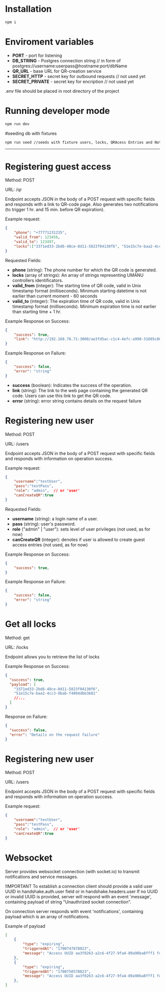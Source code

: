 # Installation

```bash
npm i
```

# Enviroment variables

* **PORT** - port for listening
* **DB_STRING** - Postgres connection string // in form of postgres://username:userpass@hostname:port/dbName
* **QR_URL** - base URL for QR-creation service
* **SECRET_HTTP** - secret key for outbound requests // not used yet
* **SECRET_PRIVATE** - secret key for encription // not used yet

.env file should be placed in root directory of the project

# Running developer mode

```bash
npm run dev
```

#seeding db with fixtures

```bash
npm run seed //seeds with fixture users, locks, QRAcess Entries and Notifications. Two notifications (to trigger 1 hr. and 15 min. before QR expiration) are generated for each Access entrie. QR generation service must be available on specified URL for seed to run!
```
---

# Registering guest access 

Method: POST

URL: /qr

Endpoint accepts JSON in the body of a POST request with specific fields and responds with a link to QR-code page. Also generates two notifications (to trigger 1 hr. and 15 min. before QR expiration).

Example request:

```json
{
    "phone": "+77771231235",
    "valid_from": 123456, 
    "valid_to": 123497,
    "locks":["3371ed33-2bd6-48ce-8d11-5823f04130f6", "51e15c7e-baa2-4cc3-9bab-f4094dbb3681"]
}
```

Requested Fields:

* **phone** (string): The phone number for which the QR code is generated.
* **locks** (array of strings): An array of strings representing UMANU controllers identificators.
* **valid_from** (integer): The starting time of QR code, valid in Unix timestamp format (milliseconds). Minimum starting datetime is not earlier than current moment - 60 seconds
* **valid_to** (integer): The expiration time of QR code, valid in Unix timestamp format (milliseconds). Minimum expiration time is not earlier than starting time + 1 hr.

Example Response on Success:

```json
{
    "success": true,
    "link": "http://192.168.76.71:3000/ae3fd5ac-c1c4-4efc-a990-31605c801c72"
}
```

Example Response on Failure:

```json
{
    "success": false,
    "error": "string"
}
```


* **success** (boolean): Indicates the success of the operation. 
* **link** (string): The link to the web page containing the generated QR code. Users can use this link to get the QR code.
* **error** (string): error string contains details on the request failure





# Registering new user


Method: POST

URL: /users

Endpoint accepts JSON in the body of a POST request with specific fields and responds with information on operation success.

Example request:

```json
{
    "username":"testUser",
    "pass":"testPass",
    "role": "admin",  // or 'user'
    "canCreateQR":true
}
```

Requested Fields:

* **username** (string): a login name of a user.
* **pass** (string): user's password.
* **role** ("admin" | "user"): sets level of user privileges (not used, as for now)
* **canCreateQR** (integer): denotes if user is allowed to create guest access entries (not used, as for now)

Example Response on Success:

```json
{
    "success": true,
}
```

Example Response on Failure:

```json
{
    "success": false,
    "error": "string"
}
```


# Get all locks

Method: get

URL: /locks

Endpoint allows you to retrieve the list of locks

Example Response on Success:

```json
{
  "success": true,
  "payload": [
    "3371ed33-2bd6-48ce-8d11-5823f04130f6",
    "51e15c7e-baa2-4cc3-9bab-f4094dbb3681"
    //...
  ]
}
```

Response on Failure:

```json
{
  "success": false,
  "error": "Details on the request failure"
}
```

# Registering new user


Method: POST

URL: /users

Endpoint accepts JSON in the body of a POST request with specific fields and responds with information on operation success.

Example request:

```json
{
    "username":"testUser",
    "pass":"testPass",
    "role": "admin",  // or 'user'
    "canCreateQR":true
}
```

# Websocket 

Server provides websocket connection (with socket.io) to transmit notifications and service messages. 

!IMPORTANT
To establish a connection client should provide a valid user UUID in
handshake.auth.user field or in handshake.headers.user
If no UUID or invalid UUID is provided, server will respond with an event 'message', containing payload of string "Unauthrized socket connection".

On connection server responds with event 'notifications', containing payload which is an array of notifications. 

Example of payload

```json
[
    {
        "type": "expiring",
        "triggeredAt": "1700747878023",
        "message": "Access UUID aa3f0263-a2c6-4f27-9fa4-89a90ba8fff1 for guest with phone number +77077629949 expires in 60 minutes"
    },
    {
        "type": "expiring",
        "triggeredAt": "1700750578023",
        "message": "Access UUID aa3f0263-a2c6-4f27-9fa4-89a90ba8fff1 for guest with phone number +77077629949 expires in 15 minutes"
    },
]
```

